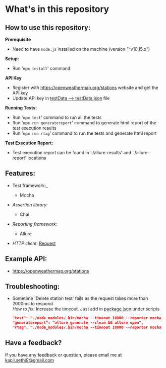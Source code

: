 # **What's in this repository**

**How to use this repository:**
----

**Prerequisite**

- Need to have ````node.js```` installed on the machine (version "^v10.15.x")

**Setup:**

- Run '````npm install````' command

**API Key**
 - Register with https://openweathermap.org/stations website and get the API key
 - Update API key in [testData --> testData.json](https://github.com/kapilsethi/poc-api-testing-with-node-js/blob/master/testData/testData.json) file

**Running Tests:**

- Run '````npm test````' command to run all the tests
- Run '````npm run generatereport````' command to generate html report of the test execution results
- Run '````npm run rtag````' command to run the tests and generate html report

**Test Execution Report:**

- Test execution report can be found in './allure-results' and './allure-report' locations

**Features:**
----

- Test framework:_
    - Mocha

- _Assertion library:_
    - Chai

- _Reporting framework_:
    - Allure

- _HTTP client_:
    [Request](https://github.com/request/request)

**Example API:**
----

- https://openweathermap.org/stations

**Troubleshooting:**
----

- Sometime 'Delete station test' fails as the request takes more than 2000ms to respond <br />
    _How to fix_: Increase the timeout. Just add in [package.json](https://github.com/kapilsethi/poc-api-testing-with-node-js/blob/master/package.json) under scripts
    ```json
    "test": "./node_modules/.bin/mocha --timeout 10000 --reporter mocha-allure-reporter",
    "generatereport": "allure generate --clean && allure open",
    "rtag": "./node_modules/.bin/mocha --timeout 10000 --reporter mocha-allure-reporter && allure generate --clean && allure open"
    ```

**Have a feedback?**
---

If you have any feedback or question, please email me at kapil.sethi9@gmail.com

